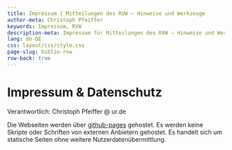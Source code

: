 ```yaml
---
title: Impressum | Mitteilungen des RVW – Hinweise und Werkzeuge
author-meta: Christoph Pfeiffer
keywords: Impressum, RVW
description-meta: Impressum für Mitteilungen des RVW – Hinweise und Werkzeuge
lang: de-DE
css: layout/css/style.css
page-slug: biblio-rvw
rvw-back: true
---
```



# Impressum & Datenschutz


Verantwortlich: Christoph Pfeiffer @ ur.de

Die Webseiten werden über [github-pages](https://docs.github.com/en/github/site-policy/github-privacy-statement) gehostet. Es werden keine Skripte oder Schriften von externen Anbietern gehostet. Es handelt sich um statische Seiten ohne weitere Nutzerdatenübermittlung.
